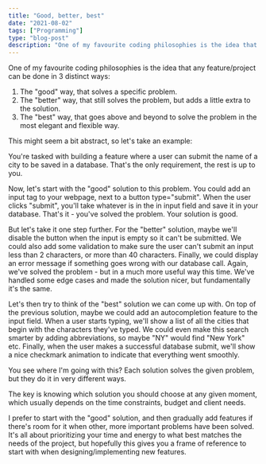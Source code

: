 ```yaml
---
title: "Good, better, best"
date: "2021-08-02"
tags: ["Programming"]
type: "blog-post"
description: "One of my favourite coding philosophies is the idea that any feature/project can be done in 3 distinct ways"
---
```


One of my favourite coding philosophies is the idea that any feature/project can be done in 3 distinct ways:

1. The "good" way, that solves a specific problem.
2. The "better" way, that still solves the problem, but adds a little extra to the solution.
3. The "best" way, that goes above and beyond to solve the problem in the most elegant and flexible way.

This might seem a bit abstract, so let's take an example:

You're tasked with building a feature where a user can submit the name of a city to be saved in a database. That's the only requirement, the rest is up to you.

Now, let's start with the "good" solution to this problem. You could add an input tag to your webpage, next to a button type="submit". When the user clicks "submit", you'll take whatever is in the in input field and save it in your database. That's it - you've solved the problem. Your solution is good.

But let's take it one step further. For the "better" solution, maybe we'll disable the button when the input is empty so it can't be submitted. We could also add some validation to make sure the user can't submit an input less than 2 characters, or more than 40 characters. Finally, we could display an error message if something goes wrong with our database call. Again, we've solved the problem - but in a much more useful way this time. We've handled some edge cases and made the solution nicer, but fundamentally it's the same.

Let's then try to think of the "best" solution we can come up with. On top of the previous solution, maybe we could add an autocompletion feature to the input field. When a user starts typing, we'll show a list of all the cities that begin with the characters they've typed. We could even make this search smarter by adding abbreviations, so maybe "NY" would find "New York" etc. Finally, when the user makes a successful database submit, we'll show a nice checkmark animation to indicate that everything went smoothly.

You see where I'm going with this? Each solution solves the given problem, but they do it in very different ways.

The key is knowing which solution you should choose at any given moment, which usually depends on the time constraints, budget and client needs.

I prefer to start with the "good" solution, and then gradually add features if there's room for it when other, more important problems have been solved. It's all about prioritizing your time and energy to what best matches the needs of the project, but hopefully this gives you a frame of reference to start with when designing/implementing new features.

​
